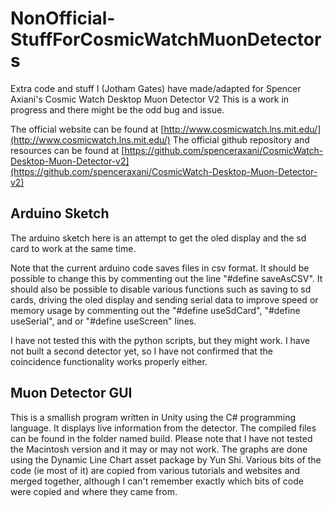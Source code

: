 # NonOfficial-StuffForCosmicWatchMuonDetectors
Extra code and stuff I (Jotham Gates) have made/adapted for Spencer Axiani's Cosmic Watch Desktop Muon Detector V2
This is a work in progress and there might be the odd bug and issue.

The official website can be found at [http://www.cosmicwatch.lns.mit.edu/](http://www.cosmicwatch.lns.mit.edu/)
The official github repository and resources can be found at [https://github.com/spenceraxani/CosmicWatch-Desktop-Muon-Detector-v2](https://github.com/spenceraxani/CosmicWatch-Desktop-Muon-Detector-v2)

## Arduino Sketch
The arduino sketch here is an attempt to get the oled display and the sd card to work at the same time.

Note that the current arduino code saves files in csv format. It should be possible to change this by commenting out the line "#define saveAsCSV".
It should also be possible to disable various functions such as saving to sd cards, driving the oled display and sending serial data to improve speed or memory usage by commenting out the "#define useSdCard", "#define useSerial", and or "#define useScreen" lines.

I have not tested this with the python scripts, but they might work.
I have not built a second detector yet, so I have not confirmed that the coincidence functionality works properly either.

## Muon Detector GUI
This is a smallish program written in Unity using the C# programming language. It displays live information from the detector.
The compiled files can be found in the folder named build. Please note that I have not tested the Macintosh version and it may or may not work.
The graphs are done using the Dynamic Line Chart asset package by Yun Shi. Various bits of the code (ie most of it) are copied from various tutorials and websites and merged together, although I can't remember exactly which bits of code were copied and where they came from.